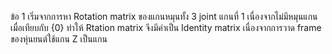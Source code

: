 ข้อ 1
เริ่มจากการหา Rotation matrix ของแกนหมุนทั้ง 3 joint
แกนที่ 1 เนื่องจากไม่มีหมุนแกนเมื่อเทียบกับ {0} ทำให้ Rtation matrix จึงมีค่าเป็น Identity matrix 
เนื่องจากการวาด frame ของหุ่นยนต์ใช้แกน Z เป็นแกน
